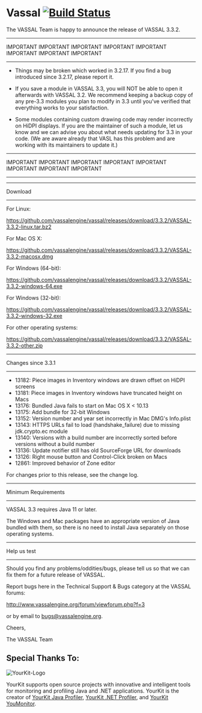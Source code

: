 Vassal [![Build Status](https://travis-ci.com/vassalengine/vassal.svg?branch=master)](https://travis-ci.com/vassalengine/vassal)
===

The VASSAL Team is happy to announce the release of VASSAL 3.3.2.

********************************************************************************
IMPORTANT IMPORTANT IMPORTANT IMPORTANT IMPORTANT IMPORTANT IMPORTANT IMPORTANT
********************************************************************************

* Things may be broken which worked in 3.2.17. If you find a bug introduced
  since 3.2.17, please report it.

* If you save a module in VASSAL 3.3, you will NOT be able to open it
  afterwards with VASSAL 3.2. We recommend keeping a backup copy of
  any pre-3.3 modules you plan to modify in 3.3 until you've verified that
  everything works to your satisfaction.

* Some modules containing custom drawing code may render incorrectly on HiDPI
  displays. If you are the maintainer of such a module, let us know and we
  can advise you about what needs updating for 3.3 in your code. (We are aware
  already that VASL has this problem and are working with its maintainers to
  update it.)

********************************************************************************
IMPORTANT IMPORTANT IMPORTANT IMPORTANT IMPORTANT IMPORTANT IMPORTANT IMPORTANT
********************************************************************************


*********************
Download
*********************

For Linux:

  https://github.com/vassalengine/vassal/releases/download/3.3.2/VASSAL-3.3.2-linux.tar.bz2

For Mac OS X:

  https://github.com/vassalengine/vassal/releases/download/3.3.2/VASSAL-3.3.2-macosx.dmg

For Windows (64-bit):

  https://github.com/vassalengine/vassal/releases/download/3.3.2/VASSAL-3.3.2-windows-64.exe

For Windows (32-bit):

  https://github.com/vassalengine/vassal/releases/download/3.3.2/VASSAL-3.3.2-windows-32.exe

For other operating systems:

  https://github.com/vassalengine/vassal/releases/download/3.3.2/VASSAL-3.3.2-other.zip


*************************
Changes since 3.3.1
*************************

* 13182: Piece images in Inventory windows are drawn offset on HiDPI screens
* 13181: Piece images in Inventory windows have truncated height on Macs
* 13176: Bundled Java fails to start on Mac OS X < 10.13
* 13175: Add bundle for 32-bit Windows
* 13152: Version number and year set incorrectly in Mac DMG's Info.plist
* 13143: HTTPS URLs fail to load (handshake_failure) due to missing
    jdk.crypto.ec module
* 13140: Versions with a build number are incorrectly sorted before versions
    without a build number
* 13136: Update notifier still has old SourceForge URL for downloads
* 13126: Right mouse button and Control-Click broken on Macs
* 12861: Improved behavior of Zone editor

For changes prior to this release, see the change log.


*********************
Minimum Requirements
*********************

VASSAL 3.3 requires Java 11 or later.

The Windows and Mac packages have an appropriate version of Java bundled with
them, so there is no need to install Java separately on those operating
systems.


*********************
Help us test
*********************

Should you find any problems/oddities/bugs, please tell us so that we can
fix them for a future release of VASSAL.

Report bugs here in the Technical Support & Bugs category at the VASSAL
forums:

http://www.vassalengine.org/forum/viewforum.php?f=3

or by email to bugs@vassalengine.org.


Cheers,

The VASSAL Team

Special Thanks To:
-------------
![YourKit-Logo](https://www.yourkit.com/images/yklogo.png)

YourKit supports open source projects with innovative and intelligent tools
for monitoring and profiling Java and .NET applications.
YourKit is the creator of <a href="https://www.yourkit.com/java/profiler/">YourKit Java Profiler</a>,
<a href="https://www.yourkit.com/.net/profiler/">YourKit .NET Profiler</a>,
and <a href="https://www.yourkit.com/youmonitor/">YourKit YouMonitor</a>.